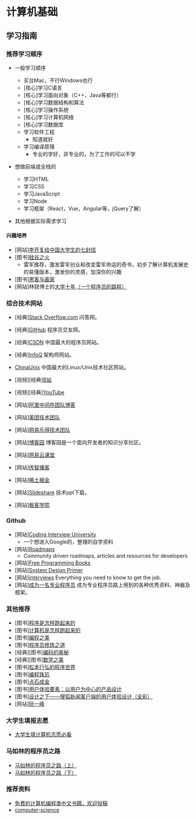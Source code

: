 # 计算机基础

## 学习指南

### 推荐学习顺序

* 一般学习顺序
  * 买台Mac，不行Windows也行
  * [核心]学习C语言
  * [核心]学习面向对象（C++，Java等都行）
  * [核心]学习数据结构和算法
  * [核心]学习操作系统
  * [核心]学习计算机网络
  * [核心]学习数据库
  * 学习软件工程
    * 知道就好
  * 学习编译原理
    * 专业的学好，非专业的，为了工作的可以不学

* 想做前端或全栈的
  * 学习HTML
  * 学习CSS
  * 学习JavaScript
  * 学习Node
  * 学习框架（React，Vue，Angular等，jQuery了解）

* 其他根据实际需求学习

#### 兴趣培养

* [网站][李开复给中国大学生的七封信](https://github.com/2014guai/LiKaifu-7letters)
* [图书][硅谷之火](http://product.dangdang.com/23602685.html)
  * 雷军推荐，激发雷军创业和改变雷军命运的奇书，初步了解计算机发展史的易懂版本，激发你的灵感，加深你的兴趣
* [图书][黑客与画家](http://product.dangdang.com/11321038397.html)
* [网站]林锐博士的[大学十年（一个程序员的路程）](https://blog.csdn.net/ithomer/article/details/5018014)

### 综合技术网站

* [经典][Stack Overflow.com](https://stackoverflow.com) 问答网。
* [经典][GitHub](https://github.com) 程序员交友网。
* [经典][CSDN](http://www.csdn.net) 中国最大的程序员网站。
* [经典][InfoQ](http://www.infoq.com) 架构师网站。
* [ChinaUnix](http://www.chinaunix.net) 中国最大的Linux/Unix技术社区网站。
* [视频][经典][B站](https://www.bilibili.com)
* [视频][经典][YouTube](http://youtube.com)

* [网站][阿里中间件团队博客](http://jm.taobao.org)
* [网站][美团技术团队](https://tech.meituan.com)
* [网站][网易乐得技术团队](http://tech.lede.com)
* [网站][博客园](https://www.cnblogs.com) 博客园是一个面向开发者的知识分享社区。
* [网站][网易云课堂](http://study.163.com)
* [网站][传智播客](http://www.itcast.cn)
* [网站][稀土掘金](https://juejin.cn)
* [网站][Slideshare](https://www.slideshare.net) 技术ppt下载。
* [网站][极客学院](http://www.jikexueyuan.com)

### Github

* [网站][Coding Interview University](https://github.com/jwasham/coding-interview-university)
  * 一个想进入Google的，整理的自学资料
* [网站][Roadmaps](https://github.com/kamranahmedse/developer-roadmap)
  * Community driven roadmaps, articles and resources for developers
* [网站][Free Programming Books](https://github.com/EbookFoundation/free-programming-booksp)
* [网站][System Design Primer](https://github.com/donnemartin/system-design-primer)
* [网站][interviews](https://github.com/kdn251/interviews)  Everything you need to know to get the job.
* [网站][成为一名专业程序员](https://github.com/stanzhai/be-a-professional-programmer) 成为专业程序员路上用到的各种优秀资料、神器及框架。

### 其他推荐

* [图书][程序是怎样跑起来的](http://product.dangdang.com/29449347.html)
* [图书][计算机是怎样跑起来的](http://product.dangdang.com/29242365.html)
* [图书][编程之美](http://product.dangdang.com/25478415.html)
* [图书][程序员修炼之道](http://product.dangdang.com/28527131.html)
* [经典][图书][编码的奥秘](http://product.dangdang.com/11233935771.html)
* [经典][图书][数学之美](http://product.dangdang.com/23594870.html)
* [图书][松本行弘的程序世界](http://product.dangdang.com/22471151.html)
* [图书][编程珠玑](http://product.dangdang.com/23640352.html)
* [图书][点石成金](http://product.dangdang.com/23611791.html)
* [图书][用户体验要素：以用户为中心的产品设计](http://product.dangdang.com/21110580.html)
* [图书][设计之下——搜狐新闻客户端的用户体验设计（全彩）](http://product.dangdang.com/23409934.html)
* [网站][阮一峰](https://www.ruanyifeng.com)

### 大学生填报志愿

* [大学生填计算机志愿必看](https://study.163.com/course/courseLearn.htm?courseId=1003106001&share=2&shareId=825396#/learn/video?lessonId=1004113977&courseId=1003106001)

### 马如林的程序员之路

* [马如林的程序员之路（上）](./资源/马如林的程序员之路（上）.md)
* [马如林的程序员之路（下）](./资源/马如林的程序员之路（下）.md)

### 推荐资料

* [免费的计算机编程类中文书籍，欢迎投稿](https://github.com/justjavac/free-programming-books-zh_CN)
* [computer-science](https://github.com/ossu/computer-science)
